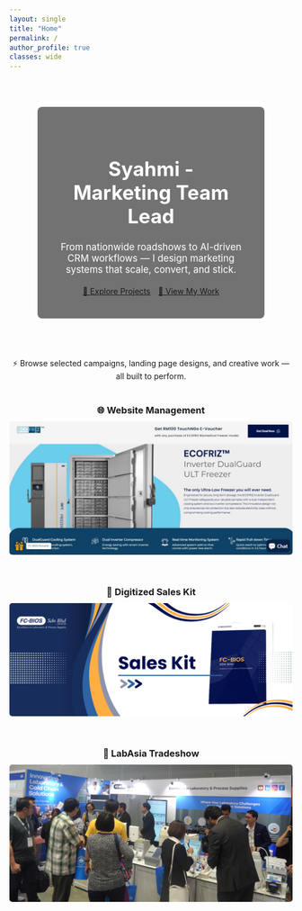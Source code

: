 ```yaml
---
layout: single
title: "Home"
permalink: /
author_profile: true
classes: wide
---
```


<!-- HERO SECTION -->
<div style="
  background: url('/assets/resources/IMG_1470.JPG') center/cover no-repeat;
  border-radius: 8px;
  padding: 50px;
  color: white;
  text-align: center;
  position: relative;
">
  <div style="background: rgba(0,0,0,0.55); padding: 40px; border-radius: 8px;">
    <h1 style="font-size: 2.5em; font-weight: bold;">Syahmi - Marketing Team Lead</h1>
    <p style="font-size: 1.2em; max-width: 700px; margin: 0 auto;">
      From nationwide roadshows to AI-driven CRM workflows — I design marketing systems that scale, convert, and stick.
    </p>
    <div style="margin-top: 20px;">
      <a href="/projects/" class="btn btn--primary" style="margin-right: 10px;">🚀 Explore Projects</a>
      <a href="/resources/" class="btn btn--primary">📂 View My Work</a>
    </div>
  </div>
</div>

<p style="text-align:center; margin-top:20px;">
  ⚡ Browse selected campaigns, landing page designs, and creative work — all built to perform.
</p>

<!-- PREVIEW GRID -->
<div class="cards" style="display:grid; grid-template-columns: repeat(auto-fit, minmax(250px, 1fr)); gap:20px; margin-top:20px;">

  <!-- Website Revamp -->
  <div class="card" style="text-align:center;">
    <h3 style="margin-bottom:10px;">🌐 Website Management</h3>
    <a href="/projects/#branding--creative">
      <img src="/assets/resources/ECOFRIZ Landing Page.jpg" alt="Website Revamp" style="width:100%; border-radius:5px; margin-bottom:10px;">
    </a>
  </div>

  <!-- Sales Kit -->
  <div class="card" style="text-align:center;">
    <h3 style="margin-bottom:10px;">🧰 Digitized Sales Kit</h3>
    <a href="/projects/#branding--creative">
      <img src="/assets/resources/Sales Kit Cover - Notion.png" alt="Sales Kit" style="width:100%; border-radius:5px; margin-bottom:10px;">
    </a>
  </div>

  <!-- LabAsia Booth -->
  <div class="card" style="text-align:center;">
    <h3 style="margin-bottom:10px;">🏢 LabAsia Tradeshow</h3>
    <a href="/projects/#events--exhibitions">
      <img src="/assets/resources/LabAsia Booth.jpg" alt="LabAsia Booth" style="width:100%; border-radius:5px; margin-bottom:10px;">
    </a>
  </div>

</div>
